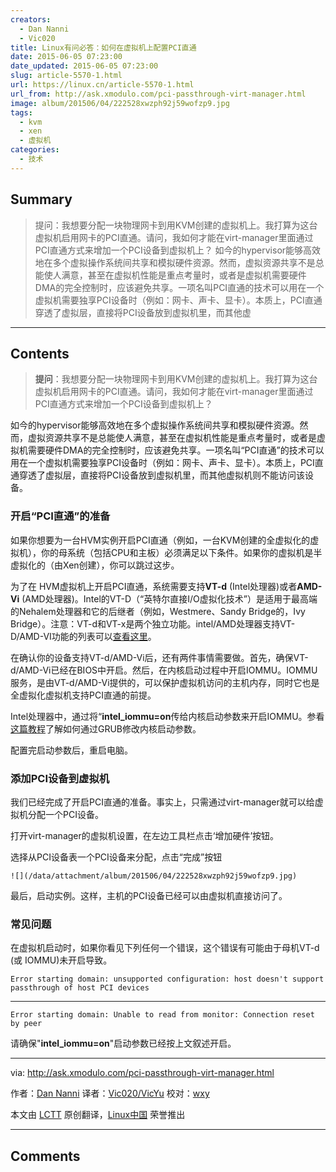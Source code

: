 ```yaml
---
creators:
  - Dan Nanni
  - Vic020
title: Linux有问必答：如何在虚拟机上配置PCI直通
date: 2015-06-05 07:23:00
date_updated: 2015-06-05 07:23:00
slug: article-5570-1.html
url: https://linux.cn/article-5570-1.html
url_from: http://ask.xmodulo.com/pci-passthrough-virt-manager.html
image: album/201506/04/222528xwzph92j59wofzp9.jpg
tags:
  - kvm
  - xen
  - 虚拟机
categories:
  - 技术
---
```


## Summary

> 提问：我想要分配一块物理网卡到用KVM创建的虚拟机上。我打算为这台虚拟机启用网卡的PCI直通。请问，我如何才能在virt-manager里面通过PCI直通方式来增加一个PCI设备到虚拟机上？  如今的hypervisor能够高效地在多个虚拟操作系统间共享和模拟硬件资源。然而，虚拟资源共享不是总能使人满意，甚至在虚拟机性能是重点考量时，或者是虚拟机需要硬件DMA的完全控制时，应该避免共享。一项名叫PCI直通的技术可以用在一个虚拟机需要独享PCI设备时（例如：网卡、声卡、显卡）。本质上，PCI直通穿透了虚拟层，直接将PCI设备放到虚拟机里，而其他虚

***

<!-- more -->

## Contents

> 
> **提问**：我想要分配一块物理网卡到用KVM创建的虚拟机上。我打算为这台虚拟机启用网卡的PCI直通。请问，我如何才能在virt-manager里面通过PCI直通方式来增加一个PCI设备到虚拟机上？
> 
> 
> 

如今的hypervisor能够高效地在多个虚拟操作系统间共享和模拟硬件资源。然而，虚拟资源共享不是总能使人满意，甚至在虚拟机性能是重点考量时，或者是虚拟机需要硬件DMA的完全控制时，应该避免共享。一项名叫“PCI直通”的技术可以用在一个虚拟机需要独享PCI设备时（例如：网卡、声卡、显卡）。本质上，PCI直通穿透了虚拟层，直接将PCI设备放到虚拟机里，而其他虚拟机则不能访问该设备。

### 开启“PCI直通”的准备

如果你想要为一台HVM实例开启PCI直通（例如，一台KVM创建的全虚拟化的虚拟机），你的母系统（包括CPU和主板）必须满足以下条件。如果你的虚拟机是半虚拟化的（由Xen创建），你可以跳过这步。

为了在 HVM虚拟机上开启PCI直通，系统需要支持**VT-d** (Intel处理器)或者**AMD-Vi** (AMD处理器)。Intel的VT-D（“英特尔直接I/O虚拟化技术”）是适用于最高端的Nehalem处理器和它的后继者（例如，Westmere、Sandy Bridge的，Ivy Bridge）。注意：VT-d和VT-x是两个独立功能。intel/AMD处理器支持VT-D/AMD-VI功能的列表可以[查看这里](http://wiki.xenproject.org/wiki/VTdHowTo)。

在确认你的设备支持VT-d/AMD-Vi后，还有两件事情需要做。首先，确保VT-d/AMD-Vi已经在BIOS中开启。然后，在内核启动过程中开启IOMMU。IOMMU服务，是由VT-d/AMD-Vi提供的，可以保护虚拟机访问的主机内存，同时它也是全虚拟化虚拟机支持PCI直通的前提。

Intel处理器中，通过将“**intel\_iommu=on**传给内核启动参数来开启IOMMU。参看[这篇教程](http://xmodulo.com/add-kernel-boot-parameters-via-grub-linux.html)了解如何通过GRUB修改内核启动参数。

配置完启动参数后，重启电脑。

### 添加PCI设备到虚拟机

我们已经完成了开启PCI直通的准备。事实上，只需通过virt-manager就可以给虚拟机分配一个PCI设备。

打开virt-manager的虚拟机设置，在左边工具栏点击‘增加硬件’按钮。

选择从PCI设备表一个PCI设备来分配，点击“完成”按钮

`![](/data/attachment/album/201506/04/222528xwzph92j59wofzp9.jpg)`

最后，启动实例。这样，主机的PCI设备已经可以由虚拟机直接访问了。

### 常见问题

在虚拟机启动时，如果你看见下列任何一个错误，这个错误有可能由于母机VT-d (或 IOMMU)未开启导致。

```shell
Error starting domain: unsupported configuration: host doesn't support passthrough of host PCI devices
```

---

```shell
Error starting domain: Unable to read from monitor: Connection reset by peer
```

请确保"**intel\_iommu=on**"启动参数已经按上文叙述开启。

---

via: <http://ask.xmodulo.com/pci-passthrough-virt-manager.html>

作者：[Dan Nanni](http://ask.xmodulo.com/author/nanni) 译者：[Vic020/VicYu](http://vicyu.net) 校对：[wxy](https://github.com/wxy)

本文由 [LCTT](https://github.com/LCTT/TranslateProject) 原创翻译，[Linux中国](https://linux.cn/) 荣誉推出

***

## Comments
